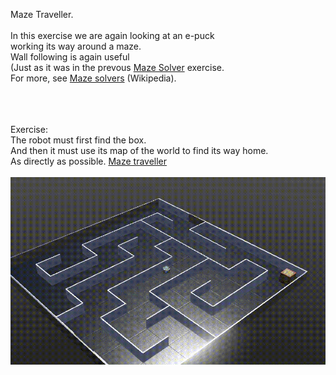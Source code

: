 Maze Traveller.<br>
<br>
In this exercise we are again looking at an e-puck<br> working its way around a maze.
<br>
Wall following is again useful<br>
(Just as it was in the prevous <a href="../MazeSolver/README.md">Maze Solver</a> exercise. <br>
For more, see <a href="https://en.wikipedia.org/wiki/Maze-solving_algorithm" target="_blank">Maze solvers</a> (Wikipedia).<br>
<br>

<br>
<br>
Exercise:<br>
The robot must first find the box.<br> And
 then it must use its map of the world to find its way home. <br>As directly as possible.
<a href="MazeTraveller.pdf">Maze traveller</a><br>
<br>
 <img src="maze.gif" alt="Epuck robot solving maze in Webot"> 

